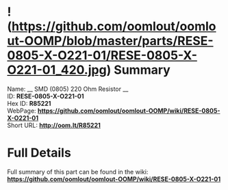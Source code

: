 
!(https://github.com/oomlout/oomlout-OOMP/blob/master/parts/RESE-0805-X-O221-01/RESE-0805-X-O221-01_420.jpg)
Summary
=================
  
Name: __ SMD (0805) 220 Ohm Resistor __    
ID: __RESE-0805-X-O221-01__   
Hex ID: __R85221__   
WebPage: __https://github.com/oomlout/oomlout-OOMP/wiki/RESE-0805-X-O221-01__   
Short URL: __http://oom.lt/R85221__   

Full Details
==========================
Full summary of this part can be found in the wiki:   
__https://github.com/oomlout/oomlout-OOMP/wiki/RESE-0805-X-O221-01__    

